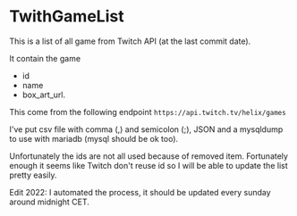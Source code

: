 # TwithGameList

This is a list of all game from Twitch API (at the last commit date). 

It contain the game

- id
- name
- box_art_url.

This come from the following endpoint ``https://api.twitch.tv/helix/games``

I've put csv file with comma (,) and semicolon (;), JSON and a mysqldump to use with mariadb (mysql should be ok too).

Unfortunately the ids are not all used because of removed item. Fortunately enough it seems like Twitch don't reuse id so I will be able to update the list pretty easily.

Edit 2022: I automated the process, it should be updated every sunday around midnight CET.
